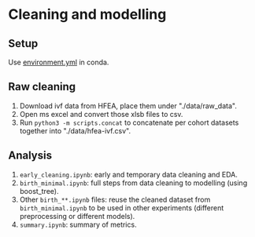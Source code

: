 # Cleaning and modelling

## Setup

Use [environment.yml](./environment.yml) in conda.

## Raw cleaning

1. Download ivf data from HFEA, place them under "./data/raw_data".
2. Open ms excel and convert those xlsb files to csv.
3. Run `python3 -m scripts.concat` to concatenate per cohort datasets together into "./data/hfea-ivf.csv".

## Analysis

1. `early_cleaning.ipynb`: early and temporary data cleaning and EDA.
2. `birth_minimal.ipynb`: full steps from data cleaning to modelling (using boost_tree).
3. Other `birth_**.ipynb` files: reuse the cleaned dataset from `birth_minimal.ipynb` to be used in other experiments (different preprocessing or different models).
4. `summary.ipynb`: summary of metrics.
